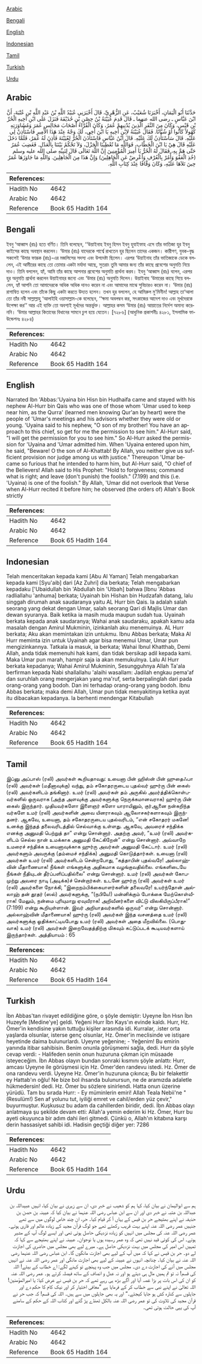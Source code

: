 [Arabic](#arabic)

[Bengali](#bengali)

[English](#english)

[Indonesian](#indonesian)

[Tamil](#tamil)

[Turkish](#turkish)

[Urdu](#urdu)

## Arabic


<div dir="rtl" lang="ar" style={{fontSize:'larger',backgroundColor:'#f8f9fa',padding:20}}>
حَدَّثَنَا أَبُو الْيَمَانِ، أَخْبَرَنَا شُعَيْبٌ، عَنِ الزُّهْرِيِّ، قَالَ أَخْبَرَنِي عُبَيْدُ اللَّهِ بْنُ عَبْدِ اللَّهِ بْنِ عُتْبَةَ، أَنَّ ابْنَ عَبَّاسٍ ـ رضى الله عنهما ـ قَالَ قَدِمَ عُيَيْنَةُ بْنُ حِصْنِ بْنِ حُذَيْفَةَ فَنَزَلَ عَلَى ابْنِ أَخِيهِ الْحُرِّ بْنِ قَيْسٍ، وَكَانَ مِنَ النَّفَرِ الَّذِينَ يُدْنِيهِمْ عُمَرُ، وَكَانَ الْقُرَّاءُ أَصْحَابَ مَجَالِسِ عُمَرَ وَمُشَاوَرَتِهِ كُهُولاً كَانُوا أَوْ شُبَّانًا‏.‏ فَقَالَ عُيَيْنَةُ لاِبْنِ أَخِيهِ يَا ابْنَ أَخِي، لَكَ وَجْهٌ عِنْدَ هَذَا الأَمِيرِ فَاسْتَأْذِنْ لِي عَلَيْهِ‏.‏ قَالَ سَأَسْتَأْذِنُ لَكَ عَلَيْهِ‏.‏ قَالَ ابْنُ عَبَّاسٍ فَاسْتَأْذَنَ الْحُرُّ لِعُيَيْنَةَ فَأَذِنَ لَهُ عُمَرُ، فَلَمَّا دَخَلَ عَلَيْهِ قَالَ هِيْ يَا ابْنَ الْخَطَّابِ، فَوَاللَّهِ مَا تُعْطِينَا الْجَزْلَ، وَلاَ تَحْكُمُ بَيْنَنَا بِالْعَدْلِ‏.‏ فَغَضِبَ عُمَرُ حَتَّى هَمَّ بِهِ، فَقَالَ لَهُ الْحُرُّ يَا أَمِيرَ الْمُؤْمِنِينَ إِنَّ اللَّهَ تَعَالَى قَالَ لِنَبِيِّهِ صلى الله عليه وسلم ‏(‏خُذِ الْعَفْوَ وَأْمُرْ بِالْعُرْفِ وَأَعْرِضْ عَنِ الْجَاهِلِينَ‏)‏ وَإِنَّ هَذَا مِنَ الْجَاهِلِينَ‏.‏ وَاللَّهِ مَا جَاوَزَهَا عُمَرُ حِينَ تَلاَهَا عَلَيْهِ، وَكَانَ وَقَّافًا عِنْدَ كِتَابِ اللَّهِ‏.‏
</div>
<div style={{backgroundColor:'#f8f9fa',padding:20, marginBottom: 10}}><table> <thead> <tr> <th>References:</th> <th></th> </tr> </thead> <tbody><tr><td>Hadith No</td><td>4642</td></tr><tr><td>Arabic No</td><td>4642</td></tr><tr><td>Reference</td><td>Book 65 Hadith 164</td></tr></tbody></table></div>

## Bengali


<div dir="ltr" lang="bn" style={{fontSize:'larger',backgroundColor:'#f8f9fa',padding:20}}>
ইবনু ‘আব্বাস (রাঃ) হতে বর্ণিত। তিনি বলেছেন, ‘‘উয়াইনাহ ইবনু হিসন ইবনু হুযাইফাহ এসে তাঁর ভাতিজা হুর ইবনু কাইসের কাছে অবস্থান করলেন। ‘উমার (রাঃ) যাদেরকে পার্শ্বে রাখতেন হুর ছিলেন তাদের একজন। কারীগণ, যুবক-বৃদ্ধ সকলেই ‘উমার ফারূক (রাঃ)-এর মজলিসের সদস্য এবং উপদেষ্টা ছিলেন। এরপর ‘উয়াইনাহ তাঁর ভাতিজাকে ডেকে বললেন, এই আমীরের কাছে তো তোমার একটা মর্যাদা আছে, সুতরাং তুমি আমার জন্য তাঁর কাছে প্রবেশের অনুমতি নিয়ে দাও। তিনি বললেন, হ্যাঁ, আমি তাঁর কাছে আপনার প্রবেশের অনুমতি প্রার্থনা করব। ইবনু ‘আব্বাস (রাঃ) বলেন, এরপর হুর অনুমতি প্রার্থনা করলেন উয়াইনাহর জন্যে এবং ‘উমার (রাঃ) অনুমতি দিলেন। উয়াইনাহ ‘উমারের কাছে গিয়ে বললেন, হ্যাঁ আপনি তো আমাদেরকে অধিক অধিক দানও করেন না এবং আমাদের মাঝে সুবিচারও করেন না। ‘উমার (রাঃ) রাগান্বিত হলেন এবং তাঁকে কিছু একটা করতে উদ্যত হলেন। তখন হুর বললেন, হে আমিরুল মু’মিনীন! আল্লাহ তা‘আলা তো তাঁর নবী সাল্লাল্লাহু ‘আলাইহি ওয়াসাল্লাম-কে বলেছেন, ‘‘ক্ষমা অবলম্বন কর, সৎকাজের আদেশ দাও এবং মূর্খদেরকে উপেক্ষা কর’’ আর এই ব্যক্তি তো অবশ্যই মূর্খদের অন্তর্ভুক্ত। আল্লাহর কসম ‘উমার (রাঃ) আয়াতের নির্দেশ অমান্য করেননি। ‘উমার আল্লাহর কিতাবের বিধানের সামনে চুপ হয়ে যেতেন। [৭২৮৬] (আধুনিক প্রকাশনীঃ ৪২৮১, ইসলামিক ফাউন্ডেশনঃ ৪২৮৪)
</div>
<div style={{backgroundColor:'#f8f9fa',padding:20, marginBottom: 10}}><table> <thead> <tr> <th>References:</th> <th></th> </tr> </thead> <tbody><tr><td>Hadith No</td><td>4642</td></tr><tr><td>Arabic No</td><td>4642</td></tr><tr><td>Reference</td><td>Book 65 Hadith 164</td></tr></tbody></table></div>

## English


<div dir="ltr" lang="en" style={{fontSize:'larger',backgroundColor:'#f8f9fa',padding:20}}>
Narrated Ibn 'Abbas:'Uyaina bin Hisn bin Hudhaifa came and stayed with his nephew Al-Hurr bin Qais who was one of those whom 'Umar used to keep near him, as the Qurra' (learned men knowing Qur'an by heart) were the people of 'Umar's meetings and his advisors whether they were old or young. 'Uyaina said to his nephew, "O son of my brother! You have an approach to this chief, so get for me the permission to see him." Al-Hurr said, "I will get the permission for you to see him." So Al-Hurr asked the permission for 'Uyaina and 'Umar admitted him. When 'Uyaina entered upon him, he said, "Beware! O the son of Al-Khattab! By Allah, you neither give us sufficient provision nor judge among us with justice." Thereupon 'Umar became so furious that he intended to harm him, but Al-Hurr said, "O chief of the Believers! Allah said to His Prophet: "Hold to forgiveness; command what is right; and leave (don't punish) the foolish." (7.199) and this (i.e. 'Uyaina) is one of the foolish." By Allah, 'Umar did not overlook that Verse when Al-Hurr recited it before him; he observed (the orders of) Allah's Book strictly
</div>
<div style={{backgroundColor:'#f8f9fa',padding:20, marginBottom: 10}}><table> <thead> <tr> <th>References:</th> <th></th> </tr> </thead> <tbody><tr><td>Hadith No</td><td>4642</td></tr><tr><td>Arabic No</td><td>4642</td></tr><tr><td>Reference</td><td>Book 65 Hadith 164</td></tr></tbody></table></div>

## Indonesian


<div dir="ltr" lang="id" style={{fontSize:'larger',backgroundColor:'#f8f9fa',padding:20}}>
Telah menceritakan kepada kami [Abu Al Yaman] Telah mengabarkan kepada kami [Syu'aib] dari [Az Zuhri] dia berkata; Telah mengabarkan kepadaku ['Ubaidullah bin 'Abdullah bin 'Utbah] bahwa [Ibnu 'Abbas radliallahu 'anhuma] berkata; Uyainah bin Hishan bin Hudzafah datang, lalu singgah dirumah anak saudaranya yaitu AL Hurr bin Qais. Ia adalah salah seorang yang dekat dengan Umar, salah seorang Qari di Majlis Umar dan dewan syuranya. Baik ketika ia masih muda maupun sudah tua. Uyainah berkata kepada anak saudaranya; Wahai anak saudaraku, apakah kamu ada masalah dengan Amirul Mukminin, izinkanlah aku menemuinya. AL Hurr berkata; Aku akan memintakan izin untukmu. Ibnu Abbas berkata; Maka Al Hurr meminta izin untuk Uyainah agar bisa menemui Umar, Umar pun mengizinkannya. Tatkala ia masuk, ia berkata; Wahai Ibnul Khatthab, Demi Allah, anda tidak memenuhi hak kami, dan tidak bersikap adil kepada kami. Maka Umar pun marah, hampir saja ia akan memukulnya. Lalu Al Hurr berkata kepadanya; Wahai Amirul Mukminin, Sesungguhnya Allah Ta'ala berfirman kepada Nabi shallallahu 'alaihi wasallam: Jadilah engkau pema'af dan suruhlah orang mengerjakan yang ma'ruf, serta berpalinglah dari pada orang-orang yang bodoh. Dan ini terhadap orang-orang yang bodoh. Ibnu Abbas berkata; maka demi Allah, Umar pun tidak menyakitinya ketika ayat itu dibacakan kepadanya. Ia berhenti mendengar Kitabullah
</div>
<div style={{backgroundColor:'#f8f9fa',padding:20, marginBottom: 10}}><table> <thead> <tr> <th>References:</th> <th></th> </tr> </thead> <tbody><tr><td>Hadith No</td><td>4642</td></tr><tr><td>Arabic No</td><td>4642</td></tr><tr><td>Reference</td><td>Book 65 Hadith 164</td></tr></tbody></table></div>

## Tamil


<div dir="ltr" lang="ta" style={{fontSize:'larger',backgroundColor:'#f8f9fa',padding:20}}>
இப்னு அப்பாஸ் (ரலி) அவர்கள் கூறியதாவது: உயைனா பின் ஹிஸ்ன் பின் ஹுதைஃபா (ரலி) அவர்கள் (மதீனாவுக்கு) வந்து, தம் சகோதரருடைய புதல்வர் ஹுர்ரு பின் கைஸ் (ரலி) அவர்களிடம் தங்கினார். உமர் (ரலி) அவர்கள் தம் அருகில் அமர்த்திக்கொள்பவர்களில் ஒருவராக (அந்த அளவுக்கு அவர்களுக்கு நெருக்கமானவராக) ஹுர்ரு பின் கைஸ் இருந்தார். முதியவர்களோ இளைஞர் களோ யாராயினும், குர்ஆனை நன்கறிந்த வர்களே உமர் (ரலி) அவர்களின் அவை யினராகவும் ஆலோசகர்களாகவும் இருந்தனர். ஆகவே, உயைனா, தம் சகோதரருடைய புதல்வரிடம், “என் சகோதரர் மகனே! உனக்கு இந்தத் தலைவரிடத்தில் செல்வாக்கு உள்ளது. ஆகவே, அவரைச் சந்திக்க எனக்கு அனுமதி பெற்றுத் தா” என்று சொன்னார். அதற்கு அவர், “உமர் (ரலி) அவர்களிடம் செல்ல நான் உமக்காக அனுமதி கேட்கிறேன்” என்று சொன்னார். அவ்வாறே உமரைச் சந்திக்க உயைனாவுக்காக ஹுர்ரு அவர்கள் அனுமதி கேட்டார். உமர் (ரலி) அவர்களும் அவருக்கு (தம்மைச் சந்திக்க) அனுமதி கொடுத்தார்கள். உயைனா (ரலி) அவர்கள் உமர் (ரலி) அவர்களிடம் சென்றபோது, “கத்தாபின் புதல்வரே! அல்லாஹ்வின் மீதாணையாக! நீங்கள் எங்களுக்கு அதிகமாக வழங்குவதில்லை. எங்களிடையே நீங்கள் நீதியுடன் தீர்ப்பளிப்பதில்லை” என்று சொன்னார். உமர் (ரலி) அவர்கள் கோபமுற்று அவரை நாடி (அடிக்க)ச் சென்றார்கள். உடனே ஹுர்ரு (ரலி) அவர்கள் உமர் (ரலி) அவர்களை நோக்கி, “இறைநம்பிக்கையாளர்களின் தலைவரே! உயர்ந்தோன் அல்லாஹ் தன் தூதர் (ஸல்) அவர்களுக்கு, “(நபியே!) மன்னிக்கும் போக்கை மேற்கொள்வீராக! மேலும், நன்மை புரியுமாறு ஏவுவீராக! அறிவீனர்களை விட்டு விலகியிருப்பீராக!” (7:199) என்று கூறியுள்ளான். இவர் அறியாதவர்களில் ஒருவர்” என்று சொன்னார். அல்லாஹ்வின் மீதாணையாக! ஹுர்ரு (ரலி) அவர்கள் இந்த வசனத்தை உமர் (ரலி) அவர்களுக்கு ஓதிக்காட்டியபோது உமர் (ரலி) அவர்கள் அதை மீறவில்லை. (பொதுவாக) உமர் (ரலி) அவர்கள் இறைவேதத்திற்கு மிகவும் கட்டுப்படக் கூடியவர்களாய் இருந்தார்கள். அத்தியாயம் : 65
</div>
<div style={{backgroundColor:'#f8f9fa',padding:20, marginBottom: 10}}><table> <thead> <tr> <th>References:</th> <th></th> </tr> </thead> <tbody><tr><td>Hadith No</td><td>4642</td></tr><tr><td>Arabic No</td><td>4642</td></tr><tr><td>Reference</td><td>Book 65 Hadith 164</td></tr></tbody></table></div>

## Turkish


<div dir="ltr" lang="tr" style={{fontSize:'larger',backgroundColor:'#f8f9fa',padding:20}}>
İbn Abbas'tan rivayet edildiğine göre, o şöyle demiştir: Uyeyne İbn Hısn İbn Huzeyfe [Medine'ye] geldi. Yeğeni Hurr İbn Kays'ın evinde kaldı. Hurr, Hz. Ömer'in kendisine yakın tuttuğu kişiler arasında idi. Kurralar, .ister orta yaşlarda olsunlar, isterse genç olsunlar, Hz. Ömer'in meclisinde ve istişare heyetinde daima bulunurlardı. Uyeyne yeğenine; - Yeğenim! Bu emirin yanında itibar sahibisin. Benim onunla görüşmemi sağla, dedi. Hurr da şöyle cevap verdi: - Halifeden senin onun huzuruna çıkman için müsaade isteyeceğim. İbn Abbas olayın bundan sonraki kısmını şöyle anlattı: Hurr, amcası Uyeyne ile görüşmesi için Hz. Ömer'den randevu istedi. Hz. Ömer de ona randevu verdi. Uyeyne Hz. Ömer'in huzuruna çıkınca; Bu bir felakettir ey Hattab'ın oğlu! Ne bize bol ihsanda bulunursun, ne de aramızda adaletle hükmedersin! dedi. Hz. Ömer bu sözlere sinirlendi. Hatta onun üzerine yürüdü. Tam bu sırada Hurr: - Ey müminlerin emiri! Allah Teala Nebii'ne "(Resulüm!) Sen af yolunu tut, iyiliği emret ve cahil/erden yüz çevir," buyurmuştur. Kuşkusuz bu adam da cahillerden biridir, dedi. İbn Abbas olayı anlatmaya şu şekilde devam etti: Allah'a yemin ederim ki Hz. Ömer, Hurr bu ayeti okuyunca bir adım dahi ileri gitmedi. Çünkü o, Allah'ın kitabına karşı derin hassasiyet sahibi idi. Hadisin geçtiği diğer yer: 7286
</div>
<div style={{backgroundColor:'#f8f9fa',padding:20, marginBottom: 10}}><table> <thead> <tr> <th>References:</th> <th></th> </tr> </thead> <tbody><tr><td>Hadith No</td><td>4642</td></tr><tr><td>Arabic No</td><td>4642</td></tr><tr><td>Reference</td><td>Book 65 Hadith 164</td></tr></tbody></table></div>

## Urdu


<div dir="rtl" lang="ur" style={{fontSize:'larger',backgroundColor:'#f8f9fa',padding:20}}>
ہم سے ابوالیمان نے بیان کیا، کہا ہم کو شعیب نے خبر دی، ان سے زہری نے بیان کیا، انہیں عبیداللہ بن عبداللہ بن عتبہ نے خبر دی اور ان سے ابن عباس رضی اللہ عنہما نے بیان کیا کہ عیینہ بن حصن بن حذیفہ نے اپنے بھتیجے حر بن قیس کے یہاں آ کر قیام کیا۔ حر، ان چند خاص لوگوں میں سے تھے جنہیں عمر رضی اللہ عنہ اپنے بہت قریب رکھتے تھے جو لوگ قرآن مجید کے زیادہ عالم اور قاری ہوتے۔ عمر رضی اللہ عنہ کی مجلس میں انہیں کو زیادہ نزدیکی حاصل ہوتی تھی اور ایسے لوگ آپ کے مشیر ہوتے۔ اس کی کوئی قید نہیں تھی کہ وہ عمر رسیدہ ہوں یا نوجوان۔ عیینہ نے اپنے بھتیجے سے کہا کہ تمہیں اس امیر کی مجلس میں بہت نزدیکی حاصل ہے۔ میرے لیے بھی مجلس میں حاضری کی اجازت لے دو۔ حر بن قیس نے کہا کہ میں آپ کے لیے بھی اجازت مانگوں گا۔ ابن عباس رضی اللہ عنہما رضی اللہ عنہ نے بیان کیا۔ چنانچہ انہوں نے عیینہ کے لیے بھی اجازت مانگی اور عمر رضی اللہ عنہ نے انہیں مجلس میں آنے کی اجازت دے دی۔ مجلس میں جب وہ پہنچے تو کہنے لگے: اے خطاب کے بیٹے! اللہ کی قسم! نہ تو تم ہمیں مال ہی دیتے ہو اور نہ عدل و انصاف کے ساتھ فیصلہ کرتے ہو۔ عمر رضی اللہ عنہ کو ان کی اس بات پر بڑا غصہ آیا اور آگے بڑھ ہی رہے تھے کہ حر بن قیس نے عرض کیا: یا امیرالمؤمنین! اللہ تعالیٰ نے اپنے نبی سے خطاب کر کے فرمایا ہے ”معافی اختیار کر اور نیک کام کا حکم دے اور جاہلوں سے کنارہ کش ہو جایا کیجئے۔“ اور یہ بھی جاہلوں میں سے ہیں۔ اللہ کی قسم! کہ جب حر نے قرآن مجید کی تلاوت کی تو عمر رضی اللہ عنہ بالکل ٹھنڈے پڑ گئے اور کتاب اللہ کے حکم کے سامنے آپ کی یہی حالت ہوتی تھی۔
</div>
<div style={{backgroundColor:'#f8f9fa',padding:20, marginBottom: 10}}><table> <thead> <tr> <th>References:</th> <th></th> </tr> </thead> <tbody><tr><td>Hadith No</td><td>4642</td></tr><tr><td>Arabic No</td><td>4642</td></tr><tr><td>Reference</td><td>Book 65 Hadith 164</td></tr></tbody></table></div>